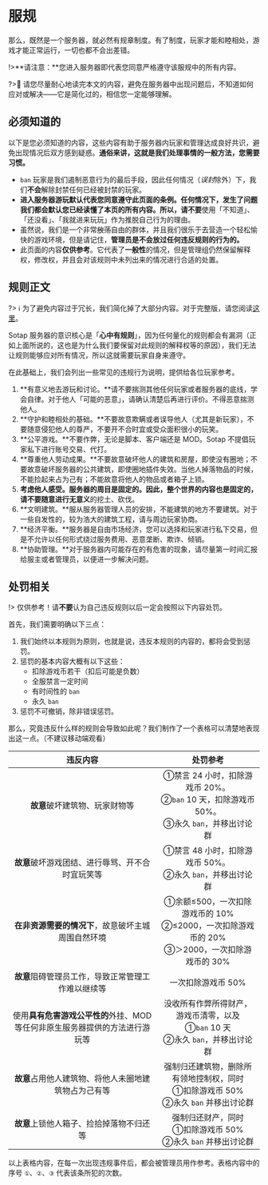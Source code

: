 # 服规

那么，既然是一个服务器，就必然有规章制度。有了制度，玩家才能和睦相处，游戏才能正常运行，一切也都不会出差错。

!>**请注意：**您进入服务器即代表您同意严格遵守该服规中的所有内容。

?>🌼 请您尽量耐心地读完本文的内容，避免在服务器中出现问题后，不知道如何应对或解决——它是简化过的，相信您一定能够理解。

## 必须知道的

以下是您必须知道的内容，这些内容有助于服务器内玩家和管理达成良好共识，避免出现情况后双方感到疑惑。**通俗来讲，这就是我们处理事情的一般方法，您需要习惯。**

- `ban` 玩家是我们遏制恶意行为的最后手段，因此任何情况（*误封*除外）下，我们**不会**解除封禁任何已经被封禁的玩家。
- **进入服务器游玩默认代表您同意遵守此页面的条例。**任何情况下，发生了问题我们都会默认您已经读懂了本页的所有内容。所以，请**不要**使用「不知道」、「还没看」、「我就进来玩玩」作为推脱自己行为的理由。
- 虽然说，我们是一个非常~~放荡~~自由的群体，并且我们很乐于去营造一个轻松愉快的游戏环境，但是请记住，**管理员是不会放过任何违反规则的行为的。**
- 此页面的内容**仅供参考**。它代表了**一般性**的情况，但是管理组仍然保留解释权，修改权，并且会对该规则中未列出来的情况进行合适的处置。

## 规则正文

?> ℹ 为了避免内容过于冗长，我们简化掉了大部分内容。对于完整版，请您阅读[这里](full-rules.md)。

Sotap 服务器的意识核心是「**心中有规则**」，因为任何量化的规则都会有漏洞（正如上面所说的，这也是为什么我们要保留对此规则的解释权等的原因），我们无法让规则能够应对所有情况，所以这就需要玩家自身来遵守。

在此基础上，我们会列出一些常见的违规行为说明，提供给各位玩家参考。

1. **有意义地去游玩和讨论。**请不要揣测其他任何玩家或者服务器的底线，学会自律。对于他人「可能的恶意」，请确认清楚后再进行评价。不得恶意揣测他人。
2. **守护和睦相处的基础。**不要故意欺瞒或者误导他人（尤其是新玩家），不要随意侵犯他人的尊严，不要开不合时宜或受众面积很小的玩笑。
3. **公平游戏。**不要作弊，无论是脚本、客户端还是 MOD。Sotap 不提倡玩家私下进行账号交易、代打。
4. **尊重他人劳动成果。**不要故意破坏他人的建筑和房屋，即使没有圈地；不要故意破坏服务器的公共建筑，即使圈地插件失效。当他人掉落物品的时候，不能捡起来占为己有；不能故意将他人的物品或者箱子上锁。
5. **考虑他人感受。**服务器的周目是固定的。因此，整个世界的内容也是固定的，请不要随意进行**无意义**的挖土、砍伐。
6. **文明建筑。**服从服务器管理人员的安排，不能建筑的地方不要建筑。对于一些自发性的，较为浩大的建筑工程，请与周边玩家协商。
7. **经济平衡。**服务器是自由市场经济，您可以选择和玩家进行私下交易，但是不允许以任何形式绕过服务费用、恶意垄断、欺诈、倾销。
8. **协助管理。**对于服务器内可能存在的有危害的现象，请尽量第一时间汇报给服主或者管理员，以便进一步解决问题。

## 处罚相关

!> 仅供参考！请**不要**认为自己违反规则以后一定会按照以下内容处罚。

首先，我们需要明确以下三点：

1. 我们始终以本规则为原则，也就是说，违反本规则的内容的，都将会受到惩罚。
2. 惩罚的基本内容大概有以下这些：
    - 扣除游戏币若干（扣后可能是负数）
    - 全服禁言一定时间
    - 有时间性的 `ban`
    - 永久 `ban`
3. 惩罚不可撤销，除非错误惩罚。

那么，究竟违反什么样的规则会导致如此呢？我们制作了一个表格可以清楚地表现出这一点。（不建议移动端观看）

|违反内容|处罚参考|
|:-:|:-:|
|**故意**破坏建筑物、玩家财物等|①禁言 24 小时，扣除游戏币 20%。<br>②`ban` 10 天，扣除游戏币 50%。<br>③永久 `ban`，并移出讨论群|
|**故意**破坏游戏团结、进行辱骂、开不合时宜玩笑等|①禁言 48 小时，扣除游戏币 50%。<br>②永久 `ban`，并移出讨论群|
|**在非资源需要的情况下**，故意破坏主城周围自然环境|①余额≤500，一次扣除游戏币的 10%<br>②≤2000，一次扣除游戏币的 20%<br>③＞2000，一次扣除游戏币的 30%|
|**故意**阻碍管理员工作，导致正常管理工作难以继续等|一次扣除游戏币 50%|
|使用**具有危害游戏公平性的**外挂、MOD 等任何非原生服务器提供的方法进行游玩等|没收所有作弊所得财产，游戏币清零，以及<br>①`ban` 10 天<br>②永久 `ban`，并移出讨论群|
|**故意**占用他人建筑物、将他人未圈地建筑物占为己有等|强制归还建筑物，删除所有领地控制权，同时<br>①扣除游戏币 50%<br>②永久 `ban` 并移出讨论群|
|**故意**上锁他人箱子、捡拾掉落物不归还等|强制归还财产，同时<br>①扣除游戏币 50%<br>②永久 `ban` 并移出讨论群|

以上表格内容，在每一次出现违规事件后，都会被管理员用作参考。表格内容中的序号 `①`、`②`、`③` 代表该条所犯的次数。

